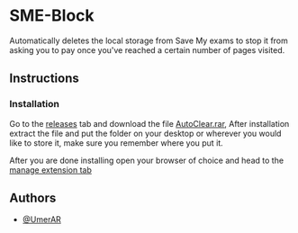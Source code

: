 
# SME-Block

Automatically deletes the local storage from Save My exams to stop it from asking you to pay once you've reached a certain number of pages visited.





## Instructions

### Installation

Go to the [releases](https://github.com/UmerAR/SME-Block/releases) tab and download the file [AutoClear.rar](https://github.com/UmerAR/SME-Block/releases/download/V1.0/AutoClear.rar), After installation extract the file and put the folder on your desktop or wherever you would like to store it, make sure you remember where you put it.

After you are done installing open your browser of choice and head to the [manage extension tab](chrome://extensions)


## Authors

- [@UmerAR](https://github.com/UmerAR)

